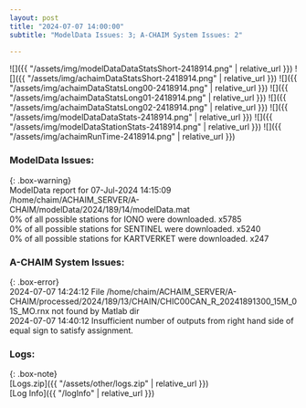 ```yaml
---
layout: post
title: "2024-07-07 14:00:00"
subtitle: "ModelData Issues: 3; A-CHAIM System Issues: 2"

---
```


![]({{ "/assets/img/modelDataDataStatsShort-2418914.png" | relative_url }})
![]({{ "/assets/img/achaimDataStatsShort-2418914.png" | relative_url }})
![]({{ "/assets/img/achaimDataStatsLong00-2418914.png" | relative_url }})
![]({{ "/assets/img/achaimDataStatsLong01-2418914.png" | relative_url }})
![]({{ "/assets/img/achaimDataStatsLong02-2418914.png" | relative_url }})
![]({{ "/assets/img/modelDataDataStats-2418914.png" | relative_url }})
![]({{ "/assets/img/modelDataStationStats-2418914.png" | relative_url }})
![]({{ "/assets/img/achaimRunTime-2418914.png" | relative_url }})


### ModelData Issues:  
  
{: .box-warning}  
 ModelData report for 07-Jul-2024 14:15:09   
 /home/chaim/ACHAIM_SERVER/A-CHAIM/modelData/2024/189/14/modelData.mat   
 0% of all possible stations for IONO were downloaded. x5785   
 0% of all possible stations for SENTINEL were downloaded. x5240   
 0% of all possible stations for KARTVERKET were downloaded. x247   
  
### A-CHAIM System Issues:  
  
{: .box-error}  
2024-07-07 14:24:12 File /home/chaim/ACHAIM_SERVER/A-CHAIM/processed/2024/189/13/CHAIN/CHIC00CAN_R_20241891300_15M_01S_MO.rnx not found by Matlab dir  
2024-07-07 14:40:12 Insufficient number of outputs from right hand side of equal sign to satisfy assignment.  

### Logs:  
  
{: .box-note}  
[Logs.zip]({{ "/assets/other/logs.zip" | relative_url }})  
[Log Info]({{ "/logInfo" | relative_url }})  
